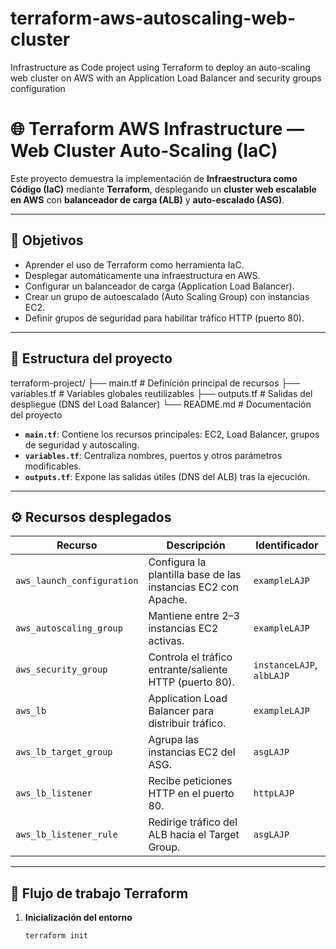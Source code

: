 # terraform-aws-autoscaling-web-cluster
Infrastructure as Code project using Terraform to deploy an auto-scaling web cluster on AWS with an Application Load Balancer and security groups configuration

# 🌐 Terraform AWS Infrastructure — Web Cluster Auto-Scaling (IaC)

Este proyecto demuestra la implementación de **Infraestructura como Código (IaC)** mediante **Terraform**, desplegando un **cluster web escalable en AWS** con **balanceador de carga (ALB)** y **auto-escalado (ASG)**.

---

## 🎯 Objetivos

- Aprender el uso de Terraform como herramienta IaC.
- Desplegar automáticamente una infraestructura en AWS.
- Configurar un balanceador de carga (Application Load Balancer).
- Crear un grupo de autoescalado (Auto Scaling Group) con instancias EC2.
- Definir grupos de seguridad para habilitar tráfico HTTP (puerto 80).

---

## 🧩 Estructura del proyecto
terraform-project/
├── main.tf # Definición principal de recursos
├── variables.tf # Variables globales reutilizables
├── outputs.tf # Salidas del despliegue (DNS del Load Balancer)
└── README.md # Documentación del proyecto


- **`main.tf`**: Contiene los recursos principales: EC2, Load Balancer, grupos de seguridad y autoscaling.
- **`variables.tf`**: Centraliza nombres, puertos y otros parámetros modificables.
- **`outputs.tf`**: Expone las salidas útiles (DNS del ALB) tras la ejecución.

---

## ⚙️ Recursos desplegados

| Recurso | Descripción | Identificador |
|----------|--------------|----------------|
| `aws_launch_configuration` | Configura la plantilla base de las instancias EC2 con Apache. | `exampleLAJP` |
| `aws_autoscaling_group` | Mantiene entre 2–3 instancias EC2 activas. | `exampleLAJP` |
| `aws_security_group` | Controla el tráfico entrante/saliente HTTP (puerto 80). | `instanceLAJP`, `albLAJP` |
| `aws_lb` | Application Load Balancer para distribuir tráfico. | `exampleLAJP` |
| `aws_lb_target_group` | Agrupa las instancias EC2 del ASG. | `asgLAJP` |
| `aws_lb_listener` | Recibe peticiones HTTP en el puerto 80. | `httpLAJP` |
| `aws_lb_listener_rule` | Redirige tráfico del ALB hacia el Target Group. | `asgLAJP` |

---

## 🧠 Flujo de trabajo Terraform

1. **Inicialización del entorno**
   ```bash
   terraform init
